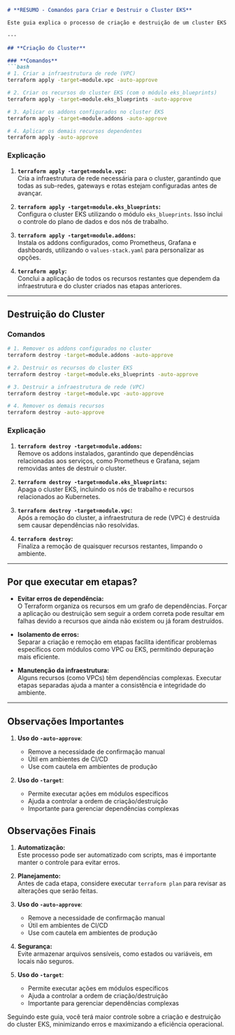 ```markdown
# **RESUMO - Comandos para Criar e Destruir o Cluster EKS**

Este guia explica o processo de criação e destruição de um cluster EKS utilizando o Terraform. A execução é feita em etapas para garantir que os recursos sejam criados ou removidos de forma controlada, evitando erros de dependência entre os módulos. 

---

## **Criação do Cluster**

### **Comandos**
```bash
# 1. Criar a infraestrutura de rede (VPC)
terraform apply -target=module.vpc -auto-approve

# 2. Criar os recursos do cluster EKS (com o módulo eks_blueprints)
terraform apply -target=module.eks_blueprints -auto-approve

# 3. Aplicar os addons configurados no cluster EKS
terraform apply -target=module.addons -auto-approve

# 4. Aplicar os demais recursos dependentes
terraform apply -auto-approve
```

### **Explicação**
1. **`terraform apply -target=module.vpc`:**  
   Cria a infraestrutura de rede necessária para o cluster, garantindo que todas as sub-redes, gateways e rotas estejam configuradas antes de avançar.

2. **`terraform apply -target=module.eks_blueprints`:**  
   Configura o cluster EKS utilizando o módulo `eks_blueprints`. Isso inclui o controle do plano de dados e dos nós de trabalho.

3. **`terraform apply -target=module.addons`:**  
   Instala os addons configurados, como Prometheus, Grafana e dashboards, utilizando o `values-stack.yaml` para personalizar as opções.

4. **`terraform apply`:**  
   Conclui a aplicação de todos os recursos restantes que dependem da infraestrutura e do cluster criados nas etapas anteriores.

---

## **Destruição do Cluster**

### **Comandos**
```bash
# 1. Remover os addons configurados no cluster
terraform destroy -target=module.addons -auto-approve

# 2. Destruir os recursos do cluster EKS
terraform destroy -target=module.eks_blueprints -auto-approve

# 3. Destruir a infraestrutura de rede (VPC)
terraform destroy -target=module.vpc -auto-approve

# 4. Remover os demais recursos
terraform destroy -auto-approve
```

### **Explicação**
1. **`terraform destroy -target=module.addons`:**  
   Remove os addons instalados, garantindo que dependências relacionadas aos serviços, como Prometheus e Grafana, sejam removidas antes de destruir o cluster.

2. **`terraform destroy -target=module.eks_blueprints`:**  
   Apaga o cluster EKS, incluindo os nós de trabalho e recursos relacionados ao Kubernetes.

3. **`terraform destroy -target=module.vpc`:**  
   Após a remoção do cluster, a infraestrutura de rede (VPC) é destruída sem causar dependências não resolvidas.

4. **`terraform destroy`:**  
   Finaliza a remoção de quaisquer recursos restantes, limpando o ambiente.

---

## **Por que executar em etapas?**

- **Evitar erros de dependência:**  
  O Terraform organiza os recursos em um grafo de dependências. Forçar a aplicação ou destruição sem seguir a ordem correta pode resultar em falhas devido a recursos que ainda não existem ou já foram destruídos.

- **Isolamento de erros:**  
  Separar a criação e remoção em etapas facilita identificar problemas específicos com módulos como VPC ou EKS, permitindo depuração mais eficiente.

- **Manutenção da infraestrutura:**  
  Alguns recursos (como VPCs) têm dependências complexas. Executar etapas separadas ajuda a manter a consistência e integridade do ambiente.

---

## Observações Importantes

1. **Uso do `-auto-approve`**:
   - Remove a necessidade de confirmação manual
   - Útil em ambientes de CI/CD
   - Use com cautela em ambientes de produção

2. **Uso do `-target`**:
   - Permite executar ações em módulos específicos
   - Ajuda a controlar a ordem de criação/destruição
   - Importante para gerenciar dependências complexas


## **Observações Finais**

1. **Automatização:**  
   Este processo pode ser automatizado com scripts, mas é importante manter o controle para evitar erros.

2. **Planejamento:**  
   Antes de cada etapa, considere executar `terraform plan` para revisar as alterações que serão feitas.

3. **Uso do `-auto-approve`**:
   - Remove a necessidade de confirmação manual
   - Útil em ambientes de CI/CD
   - Use com cautela em ambientes de produção

4. **Segurança:**  
   Evite armazenar arquivos sensíveis, como estados ou variáveis, em locais não seguros.

5. **Uso do `-target`**:
   - Permite executar ações em módulos específicos
   - Ajuda a controlar a ordem de criação/destruição
   - Importante para gerenciar dependências complexas

Seguindo este guia, você terá maior controle sobre a criação e destruição do cluster EKS, minimizando erros e maximizando a eficiência operacional.
```